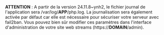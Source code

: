 **ATTENTION** : A partir de la version 24.11.8~ynh2, le fichier journal de l'application sera /var/log/__APP__/php.log. La journalisation sera également activée par défaut car elle est nécessaire pour sécuriser votre serveur avec fail2ban. Vous pouvez bien sûr modifier ces paramètres dans l'interface d'administration de votre site web streams (https://__DOMAIN__/admin).
